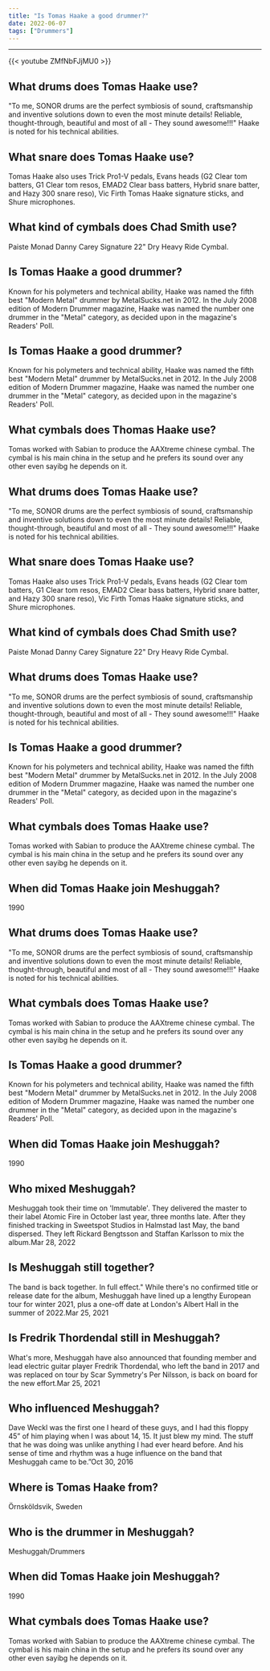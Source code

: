 ```yaml
---
title: "Is Tomas Haake a good drummer?"
date: 2022-06-07
tags: ["Drummers"]
---
```


---
{{< youtube ZMfNbFJjMU0 >}}
## What drums does Tomas Haake use?
"To me, SONOR drums are the perfect symbiosis of sound, craftsmanship and inventive solutions down to even the most minute details! Reliable, thought-through, beautiful and most of all - They sound awesome!!!" Haake is noted for his technical abilities.

## What snare does Tomas Haake use?
Tomas Haake also uses Trick Pro1-V pedals, Evans heads (G2 Clear tom batters, G1 Clear tom resos, EMAD2 Clear bass batters, Hybrid snare batter, and Hazy 300 snare reso), Vic Firth Tomas Haake signature sticks, and Shure microphones.

## What kind of cymbals does Chad Smith use?
Paiste Monad Danny Carey Signature 22" Dry Heavy Ride Cymbal.

## Is Tomas Haake a good drummer?
Known for his polymeters and technical ability, Haake was named the fifth best "Modern Metal" drummer by MetalSucks.net in 2012. In the July 2008 edition of Modern Drummer magazine, Haake was named the number one drummer in the "Metal" category, as decided upon in the magazine's Readers' Poll.

## Is Tomas Haake a good drummer?
Known for his polymeters and technical ability, Haake was named the fifth best "Modern Metal" drummer by MetalSucks.net in 2012. In the July 2008 edition of Modern Drummer magazine, Haake was named the number one drummer in the "Metal" category, as decided upon in the magazine's Readers' Poll.

## What cymbals does Thomas Haake use?
Tomas worked with Sabian to produce the AAXtreme chinese cymbal. The cymbal is his main china in the setup and he prefers its sound over any other even sayibg he depends on it.

## What drums does Tomas Haake use?
"To me, SONOR drums are the perfect symbiosis of sound, craftsmanship and inventive solutions down to even the most minute details! Reliable, thought-through, beautiful and most of all - They sound awesome!!!" Haake is noted for his technical abilities.

## What snare does Tomas Haake use?
Tomas Haake also uses Trick Pro1-V pedals, Evans heads (G2 Clear tom batters, G1 Clear tom resos, EMAD2 Clear bass batters, Hybrid snare batter, and Hazy 300 snare reso), Vic Firth Tomas Haake signature sticks, and Shure microphones.

## What kind of cymbals does Chad Smith use?
Paiste Monad Danny Carey Signature 22" Dry Heavy Ride Cymbal.

## What drums does Tomas Haake use?
"To me, SONOR drums are the perfect symbiosis of sound, craftsmanship and inventive solutions down to even the most minute details! Reliable, thought-through, beautiful and most of all - They sound awesome!!!" Haake is noted for his technical abilities.

## Is Tomas Haake a good drummer?
Known for his polymeters and technical ability, Haake was named the fifth best "Modern Metal" drummer by MetalSucks.net in 2012. In the July 2008 edition of Modern Drummer magazine, Haake was named the number one drummer in the "Metal" category, as decided upon in the magazine's Readers' Poll.

## What cymbals does Tomas Haake use?
Tomas worked with Sabian to produce the AAXtreme chinese cymbal. The cymbal is his main china in the setup and he prefers its sound over any other even sayibg he depends on it.

## When did Tomas Haake join Meshuggah?
1990

## What drums does Tomas Haake use?
"To me, SONOR drums are the perfect symbiosis of sound, craftsmanship and inventive solutions down to even the most minute details! Reliable, thought-through, beautiful and most of all - They sound awesome!!!" Haake is noted for his technical abilities.

## What cymbals does Tomas Haake use?
Tomas worked with Sabian to produce the AAXtreme chinese cymbal. The cymbal is his main china in the setup and he prefers its sound over any other even sayibg he depends on it.

## Is Tomas Haake a good drummer?
Known for his polymeters and technical ability, Haake was named the fifth best "Modern Metal" drummer by MetalSucks.net in 2012. In the July 2008 edition of Modern Drummer magazine, Haake was named the number one drummer in the "Metal" category, as decided upon in the magazine's Readers' Poll.

## When did Tomas Haake join Meshuggah?
1990

## Who mixed Meshuggah?
Meshuggah took their time on 'Immutable'. They delivered the master to their label Atomic Fire in October last year, three months late. After they finished tracking in Sweetspot Studios in Halmstad last May, the band dispersed. They left Rickard Bengtsson and Staffan Karlsson to mix the album.Mar 28, 2022

## Is Meshuggah still together?
The band is back together. In full effect." While there's no confirmed title or release date for the album, Meshuggah have lined up a lengthy European tour for winter 2021, plus a one-off date at London's Albert Hall in the summer of 2022.Mar 25, 2021

## Is Fredrik Thordendal still in Meshuggah?
What's more, Meshuggah have also announced that founding member and lead electric guitar player Fredrik Thordendal, who left the band in 2017 and was replaced on tour by Scar Symmetry's Per Nilsson, is back on board for the new effort.Mar 25, 2021

## Who influenced Meshuggah?
Dave Weckl was the first one I heard of these guys, and I had this floppy 45” of him playing when I was about 14, 15. It just blew my mind. The stuff that he was doing was unlike anything I had ever heard before. And his sense of time and rhythm was a huge influence on the band that Meshuggah came to be.”Oct 30, 2016

## Where is Tomas Haake from?
Örnsköldsvik, Sweden

## Who is the drummer in Meshuggah?
Meshuggah/Drummers

## When did Tomas Haake join Meshuggah?
1990

## What cymbals does Tomas Haake use?
Tomas worked with Sabian to produce the AAXtreme chinese cymbal. The cymbal is his main china in the setup and he prefers its sound over any other even sayibg he depends on it.

